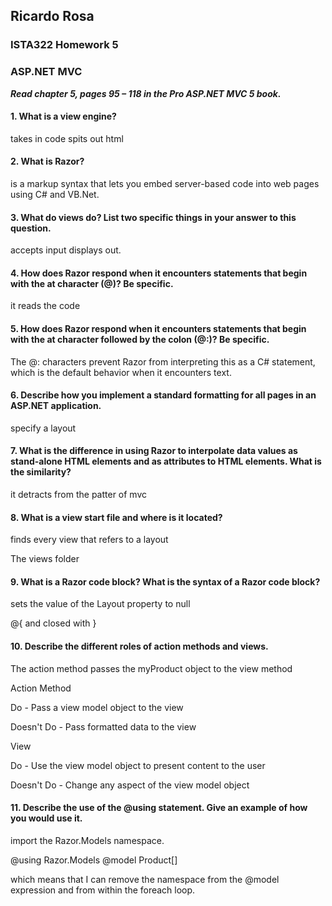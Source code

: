 ## Ricardo Rosa

### ISTA322 Homework 5

### ASP.NET MVC


***Read chapter 5, pages 95 – 118 in the Pro ASP.NET MVC 5 book.***

#### 1. What is a view engine?
takes in code spits out html

#### 2. What is Razor?
is a markup syntax that lets you embed server-based code into web pages using C# and VB.Net.

#### 3. What do views do? List two specific things in your answer to this question.
accepts input displays out.



#### 4. How does Razor respond when it encounters statements that begin with the at character (@)? Be specific.
it reads the code


#### 5. How does Razor respond when it encounters statements that begin with the at character followed by the colon (@:)? Be specific.
The @: characters prevent Razor from interpreting this as a C# statement, which is the default behavior when it encounters text.

#### 6. Describe how you implement a standard formatting for all pages in an ASP.NET application.
specify a layout

#### 7. What is the difference in using Razor to interpolate data values as stand-alone HTML elements and as attributes to HTML elements. What is the similarity?
it detracts from the patter of mvc

#### 8. What is a view start file and where is it located?
finds every view that refers to a layout

The views folder

#### 9. What is a Razor code block? What is the syntax of a Razor code block?
sets the value of the Layout property to null

@{ and closed with }

#### 10. Describe the different roles of action methods and views.
The action method passes the myProduct object to the view method

Action Method 

Do - Pass a view model object to the view

Doesn't Do - Pass formatted data to the view

View

Do - Use the view model object to present content to the user

Doesn't Do - Change any aspect of the view model object

#### 11. Describe the use of the @using statement. Give an example of how you would use it.
import the Razor.Models namespace.

@using Razor.Models
@model Product[]

which means that I can remove the namespace from the @model expression and from within the foreach loop.
